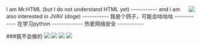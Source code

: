 <img align="right" src="https://github-readme-stats.vercel.app/api?username=Lyscf&show_icons=true&icon_color=39c5bb&text_color=24292e&bg_color=ffffff&title_color=39c5bb&hide_title=false" />
I am Mr.HTML (but I do not understand HTML yet)
-----------
and i am also interested in JVAV (doge)
-----------
我是个鸽子，可能会咕咕咕
------------
在学习python
-------------
热爱网络安全
-----------

###我不会做的
![](https://img.shields.io/badge/-Python-3776ab?style=flat-square&logo=python&logoColor=fff) ![](https://img.shields.io/badge/-C%2b%2b-cc961c?style=flat-square&logo=C%2b%2b&logoColor=fff) ![](https://img.shields.io/badge/-C-FFC0CB?style=flat-square&logo=C&logoColor=fff) ![](https://img.shields.io/badge/-HTML5-e34f26?style=flat-square&logo=HTML5&logoColor=fff)

